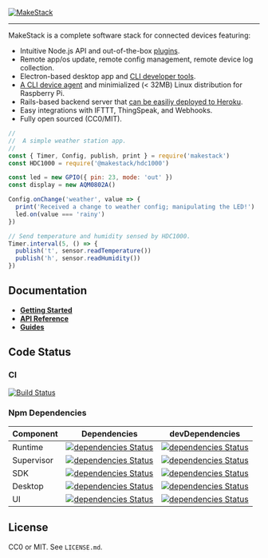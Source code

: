 [![MakeStack](https://cdn.rawgit.com/makestack/media/master/banner.svg)](https://makestack.org)

---

MakeStack is a complete software stack for connected devices featuring:

- Intuitive Node.js API and out-of-the-box [plugins](https://github.com/makestack/makestack/tree/master/plugins).
- Remote app/os update, remote config management, remote device log collection.
- Electron-based desktop app and [CLI developer tools](https://www.npmjs.com/package/makestack-sdk).
- [A CLI device agent](https://www.npmjs.com/package/makestack-sdk) and minimialized (< 32MB) Linux distribution for Raspberry Pi.
- Rails-based backend server that [can be easiliy deployed to Heroku](https://makestack.org/documentation/#/guides/heroku).
- Easy integrations with IFTTT, ThingSpeak, and Webhooks.
- Fully open sourced (CC0/MIT).

```javascript
//
//  A simple weather station app.
//
const { Timer, Config, publish, print } = require('makestack')
const HDC1000 = require('@makestack/hdc1000')

const led = new GPIO({ pin: 23, mode: 'out' })
const display = new AQM0802A()

Config.onChange('weather', value => {
  print('Received a change to weather config; manipulating the LED!')
  led.on(value === 'rainy')
})

// Send temperature and humidity sensed by HDC1000.
Timer.interval(5, () => {
  publish('t', sensor.readTemperature())
  publish('h', sensor.readHumidity())
})
```

Documentation
-------------

- **[Getting Started](https:///makestack.org/documentation/#/getting-started)**
- **[API Reference](https://makestack.org/documentation/#/api)**
- **[Guides](https://makestack.org/documentation/#/guides)**

Code Status
-----------

### CI
[![Build Status](https://travis-ci.org/makestack/makestack.svg?branch=master)](https://travis-ci.org/makestack/makestack)

### Npm Dependencies

| Component | Dependencies | devDependencies |
| ---- | ---- | ---- |
| Runtime | [![dependencies Status](https://david-dm.org/makestack/makestack/status.svg?path=runtime)](https://david-dm.org/makestack/makestack?path=runtime) |[![dependencies Status](https://david-dm.org/makestack/makestack/status.svg?path=runtime&type=dev)](https://david-dm.org/makestack/makestack?path=runtime&type=dev) |
| Supervisor | [![dependencies Status](https://david-dm.org/makestack/makestack/status.svg?path=supervisor)](https://david-dm.org/makestack/makestack?path=supervisor) |[![dependencies Status](https://david-dm.org/makestack/makestack/status.svg?path=supervisor&type=dev)](https://david-dm.org/makestack/makestack?path=supervisor&type=dev) |
| SDK | [![dependencies Status](https://david-dm.org/makestack/makestack/status.svg?path=sdk)](https://david-dm.org/makestack/makestack?path=sdk) |[![dependencies Status](https://david-dm.org/makestack/makestack/status.svg?path=sdk&type=dev)](https://david-dm.org/makestack/makestack?path=sdk&type=dev) |
| Desktop | [![dependencies Status](https://david-dm.org/makestack/makestack/status.svg?path=desktop)](https://david-dm.org/makestack/makestack?path=desktop) |[![dependencies Status](https://david-dm.org/makestack/makestack/status.svg?path=desktop&type=dev)](https://david-dm.org/makestack/makestack?path=desktop&type=dev) |
| UI | [![dependencies Status](https://david-dm.org/makestack/makestack/status.svg?path=ui)](https://david-dm.org/makestack/makestack?path=ui) |[![dependencies Status](https://david-dm.org/makestack/makestack/status.svg?path=ui&type=dev)](https://david-dm.org/makestack/makestack?path=ui&type=dev) |


License
-------
CC0 or MIT. See `LICENSE.md`.
